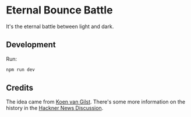 # Eternal Bounce Battle

It's the eternal battle between light and dark.

## Development

Run:

```sh
npm run dev
```

## Credits

The idea came from [Koen van Gilst](https://github.com/vnglst/pong-wars). There's some more information on the history in the [Hackner News Discussion](https://news.ycombinator.com/item?id=39159418).